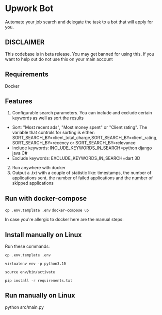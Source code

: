 # Upwork Bot

Automate your job search and delegate the task to a bot that will apply for you.

## DISCLAIMER

This codebase is in beta release. You may get banned for using this. If you want to help out do not use this on your main account

## Requirements

Docker

## Features
1. Configurable search parameters. You can include and exclude certain keywords as well as sort the results 
- Sort: "Most recent ads", "Most money spent" or "Client rating". The variable that controls for sorting is either: SORT_SEARCH_BY=client_total_charge,SORT_SEARCH_BY=client_rating, SORT_SEARCH_BY=recency or SORT_SEARCH_BY=relevance
- Include keywords: INCLUDE_KEYWORDS_IN_SEARCH=python django java C#
- Exclude keywords: EXCLUDE_KEYWORDS_IN_SEARCH=dart 3D

2. Run anywhere with docker
3. Output a .txt with a couple of statistic like: timestamps, the number of applications sent, the number of failed applications and the number of skipped applications

## Run with docker-compose
`
cp .env.template .env
`
`docker-compose up`

In case you're allergic to docker here are the manual steps:

## Install manually on Linux
Run these commands: 

`
cp .env.template .env
`

`
virtualenv env -p python3.10
`

`
source env/bin/activate
`

`
pip install -r requirements.txt
`

## Run manually on Linux

python src/main.py